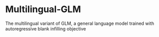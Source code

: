 # Multilingual-GLM
The multilingual variant of GLM, a general language model trained with autoregressive blank infilling objective 
